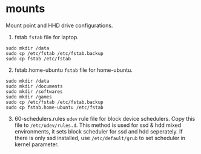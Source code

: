 mounts
======

Mount point and HHD drive configurations.

1. fstab
`fstab` file for laptop.
```
sudo mkdir /data
sudo cp /etc/fstab /etc/fstab.backup
sudo cp fstab /etc/fstab
```

2. fstab.home-ubuntu
`fstab` file for home-ubuntu.
```
sudo mkdir /data
sudo mkdir /documents
sudo mkdir /softwares
sudo mkdir /games
sudo cp /etc/fstab /etc/fstab.backup
sudo cp fstab.home-ubuntu /etc/fstab
```

3. 60-schedulers.rules
`udev` rule file for block device schedulers.
Copy this file to `/etc/udev/rules.d`.
This method is used for ssd & hdd mixed environments, it sets block scheduler for ssd and hdd seperately. If there is only ssd installed, use `/etc/default/grub` to set scheduler in kernel parameter.

